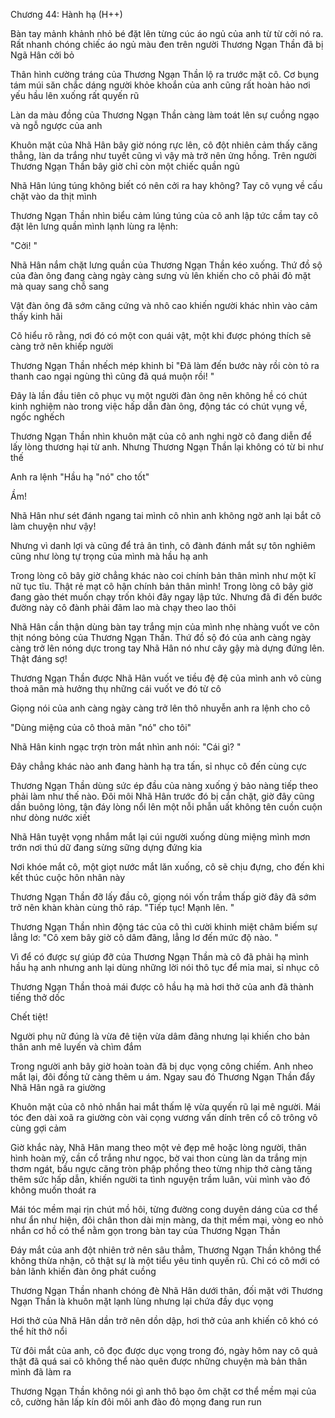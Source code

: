




Chương 44: Hành hạ (H++)


Bàn tay mảnh khảnh nhỏ bé đặt lên từng cúc áo ngủ của anh từ từ cởi nó ra. Rất nhanh chóng chiếc áo ngủ màu đen trên người Thương Ngạn Thần đã bị Ngã Hân cởi bỏ

Thân hình cường tráng của Thương Ngạn Thần lộ ra trước mặt cô. Cơ bụng tám múi săn chắc dáng người khỏe khoắn của anh cũng rất hoàn hảo nơi yếu hầu lên xuống rất quyến rũ

Làn da màu đồng của Thương Ngạn Thần càng làm toát lên sự cuồng ngạo và ngỗ ngược của anh

Khuôn mặt của Nhã Hân bây giờ nóng rực lên, cô đột nhiên cảm thấy căng thẳng, làn da trắng như tuyết cũng vì vậy mà trở nên ửng hồng. Trên người Thương Ngạn Thần bây giờ chỉ còn một chiếc quần ngủ

Nhã Hân lúng túng không biết có nên cởi ra hay không? Tay cô vụng về cấu chặt vào da thịt mình

Thương Ngạn Thần nhìn biểu cảm lúng túng của cô anh lập tức cầm tay cô đặt lên lưng quần mình lạnh lùng ra lệnh:

"Cởi! "

Nhã Hân nắm chặt lưng quần của Thương Ngạn Thần kéo xuống. Thứ đồ sộ của đàn ông đang càng ngày càng sưng vù lên khiến cho cô phải đỏ mặt mà quay sang chỗ sang

Vật đàn ông đã sớm căng cứng và nhô cao khiến người khác nhìn vào cảm thấy kinh hãi

Cô hiểu rõ rằng, nơi đó có một con quái vật, một khi được phóng thích sẽ càng trở nên khiếp người

Thương Ngạn Thần nhếch mép khinh bỉ "Đã làm đến bước này rồi còn tỏ ra thanh cao ngại ngùng thì cũng đã quá muộn rồi! "

Đây là lần đầu tiên cô phục vụ một người đàn ông nên không hề có chút kinh nghiệm nào trong việc hấp dẫn đàn ông, động tác có chút vụng về, ngốc nghếch

Thương Ngạn Thần nhìn khuôn mặt của cô anh nghi ngờ cô đang diễn để lấy lòng thương hại từ anh. Nhưng Thương Ngạn Thần lại không có từ bi như thế

Anh ra lệnh "Hầu hạ "nó" cho tốt"

Ầm!

Nhã Hân như sét đánh ngang tai mình cô nhìn anh không ngờ anh lại bắt cô làm chuyện như vậy!

Nhưng vì danh lợi và cũng để trả ân tình, cô đành đánh mắt sự tôn nghiêm cũng như lòng tự trọng của mình mà hầu hạ anh

Trong lòng cô bây giờ chẳng khác nào coi chính bản thân mình như một kĩ nữ tục tĩu. Thật rẻ mạt cô hận chính bản thân mình! Trong lòng cô bây giờ đang gào thét muốn chạy trốn khỏi đây ngay lập tức. Nhưng đã đi đến bước đường này cô đành phải đâm lao mà chạy theo lao thôi

Nhã Hân cần thận dùng bàn tay trắng mịn của mình nhẹ nhàng vuốt ve côn thịt nóng bỏng của Thương Ngạn Thần. Thứ đồ sộ đó của anh càng ngày càng trở lên nóng dực trong tay Nhã Hân nó như cây gậy mà dựng đứng lên. Thật đáng sợ!

Thương Ngạn Thần được Nhã Hân vuốt ve tiều đệ đệ của mình anh vô cùng thoả mãn mà hưởng thụ những cái vuốt ve đó từ cô

Giọng nói của anh càng ngày càng trở lên thô nhuyễn anh ra lệnh cho cô

"Dùng miệng của cô thoả mãn "nó" cho tôi"

Nhã Hân kinh ngạc trợn tròn mắt nhìn anh nói: "Cái gì? "

Đây chẳng khác nào anh đang hành hạ tra tấn, sỉ nhục cô đến cùng cực

Thương Ngạn Thần dùng sức ép đầu của nàng xuống ý bảo nàng tiếp theo phải làm như thế nào. Đôi môi Nhã Hân trước đó bị cắn chặt, giờ đây cũng dần buông lỏng, tận đáy lòng nổi lên một nỗi phẫn uất không tên cuồn cuộn như dòng nước xiết

Nhã Hân tuyệt vọng nhắm mắt lại cúi người xuống dùng miệng mình mơn trớn nơi thú dữ đang sừng sững dựng đứng kia

Nơi khóe mắt cô, một giọt nước mắt lăn xuống, cô sẽ chịu đựng, cho đến khi kết thúc cuộc hôn nhân này

Thương Ngạn Thần đỡ lấy đầu cô, giọng nói vốn trầm thấp giờ đây đã sớm trở nên khàn khàn cùng thô ráp. "Tiếp tục! Mạnh lên. "

Thương Ngạn Thần nhìn động tác của cô thì cười khinh miệt châm biếm sự lẳng lơ: "Cô xem bây giờ cô dâm đãng, lẳng lơ đến mức độ nào. "

Vì để có được sự giúp đỡ của Thương Ngạn Thần mà cô đã phải hạ mình hầu hạ anh nhưng anh lại dùng những lời nói thô tục để mỉa mai, sỉ nhục cô

Thương Ngạn Thần thoả mái được cô hầu hạ mà hơi thở của anh đã thành tiếng thở dốc

Chết tiệt!

Người phụ nữ đúng là vừa đê tiện vừa dâm đãng nhưng lại khiến cho bản thân anh mê luyến và chìm đắm

Trong người anh bây giờ hoàn toàn đã bị dục vọng công chiếm. Anh nheo mắt lại, đôi đồng tử càng thêm u ám. Ngay sau đó Thương Ngạn Thần đẩy Nhã Hân ngã ra giường

Khuôn mặt của cô nhỏ nhắn hai mắt thấm lệ vừa quyến rũ lại mê người. Mái tóc đen dài xoã ra giường còn vài cọng vương vấn dính trên cổ cô trông vô cùng gợi cảm

Giờ khắc này, Nhã Hân mang theo một vẻ đẹp mê hoặc lòng người, thân hình hoàn mỹ, cần cổ trắng như ngọc, bờ vai thon cùng làn da trắng mịn thơm ngát, bầu ngực căng tròn phập phồng theo từng nhịp thở càng tăng thêm sức hấp dẫn, khiến người ta tình nguyện trầm luân, vùi mình vào đó không muốn thoát ra

Mái tóc mềm mại rịn chút mồ hôi, từng đường cong duyên dáng của cơ thể như ẩn như hiện, đôi chân thon dài mịn màng, da thịt mềm mại, vòng eo nhỏ nhắn cơ hồ có thể nằm gọn trong bàn tay của Thương Ngạn Thần

Đáy mắt của anh đột nhiên trở nên sâu thẳm, Thương Ngạn Thần không thể không thừa nhận, cô thật sự là một tiểu yêu tinh quyến rũ. Chỉ có cô mới có bản lãnh khiến đàn ông phát cuồng

Thương Ngạn Thần nhanh chóng đè Nhã Hân dưới thân, đối mặt với Thương Ngạn Thần là khuôn mặt lạnh lùng nhưng lại chứa đầy dục vọng

Hơi thở của Nhã Hân dần trở nên dồn dập, hơi thở của anh khiến cô khó có thể hít thở nổi

Từ đôi mắt của anh, cô đọc được dục vọng trong đó, ngày hôm nay cô quả thật đã quá sai cô không thể nào quên được những chuyện mà bản thân mình đã làm ra

Thương Ngạn Thần không nói gì anh thô bạo ôm chặt cơ thể mềm mại của cô, cường hãn lấp kín đôi môi anh đào đỏ mọng đang run run




